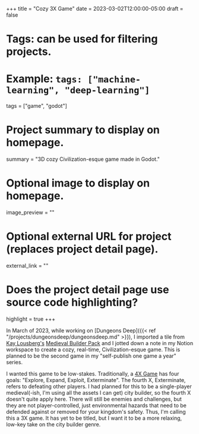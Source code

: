 +++
title = "Cozy 3X Game"
date = 2023-03-02T12:00:00-05:00
draft = false

# Tags: can be used for filtering projects.
# Example: `tags: ["machine-learning", "deep-learning"]`
tags = ["game", "godot"]

# Project summary to display on homepage.
summary = "3D cozy Civilization-esque game made in Godot."

# Optional image to display on homepage.
image_preview = ""

# Optional external URL for project (replaces project detail page).
external_link = ""

# Does the project detail page use source code highlighting?
highlight = true
+++

In March of 2023, while working on [Dungeons Deep]({{< ref "/projects/dungeonsdeep/dungeonsdeep.md" >}}), I imported a tile from [Kay Lousberg's](https://kaylousberg.itch.io/) [Medieval Builder Pack](https://kaylousberg.itch.io/kaykit-medieval-builder-pack) and I jotted down a note in my Notion workspace to create a cozy, real-time, Civilization-esque game. This is planned to be the second game in my "self-publish one game a year" series.

I wanted this game to be low-stakes. Traditionally, a [4X Game](https://en.wikipedia.org/wiki/4X) has four goals: "Explore, Expand, Exploit, Exterminate". The fourth X, Exterminate, refers to defeating other players. I had planned for this to be a single-player medieval(-ish, I'm using all the assets I can get) city builder, so the fourth X doesn't quite apply here. There will still be enemies and challenges, but they are not player-controlled, just environmental hazards that need to be defended against or removed for your kingdom's safety. Thus, I'm calling this a 3X game. It has yet to be titled, but I want it to be a more relaxing, low-key take on the city builder genre.